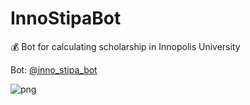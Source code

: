 # InnoStipaBot
💰 Bot for calculating scholarship in Innopolis University

Bot: [@inno_stipa_bot](https://t.me/inno_stipa_bot)

![png](https://i.imgur.com/YqzgxOq.png)
